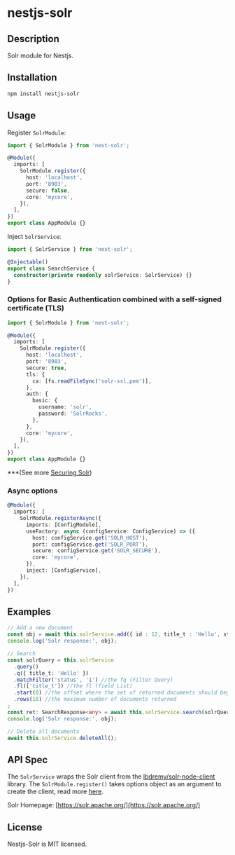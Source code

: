 # nestjs-solr

## Description

Solr module for Nestjs.

## Installation

```bash
npm install nestjs-solr
```

## Usage

Register `SolrModule`:

```typescript
import { SolrModule } from 'nest-solr';

@Module({
  imports: [
    SolrModule.register({
      host: 'localhost',
      port: '8983',
      secure: false,
      core: 'mycore',
    }),
  ],
})
export class AppModule {}
```

Inject `SolrService`:

```typescript
import { SolrService } from 'nest-solr';

@Injectable()
export class SearchService {
  constructor(private readonly solrService: SolrService) {}
}
```

### Options for Basic Authentication combined with a self-signed certificate (TLS)
```typescript
import { SolrModule } from 'nest-solr';

@Module({
  imports: [
    SolrModule.register({
      host: 'localhost',
      port: '8983',
      secure: true,
      tls: {
        ca: [fs.readFileSync('solr-ssl.pem')],
      },
      auth: {
        basic: {
          username: 'solr',
          password: 'SolrRocks',
        },
      },
      core: 'mycore',
    }),
  ],
})
export class AppModule {}
```
***(See more [Securing Solr](https://solr.apache.org/guide/solr/latest/deployment-guide/securing-solr.html))

### Async options

```typescript
@Module({
  imports: [
    SolrModule.registerAsync({
      imports: [ConfigModule],
      useFactory: async (configService: ConfigService) => ({
        host: configService.get('SOLR_HOST'),
        port: configService.get('SOLR_PORT'),
        secure: configService.get('SOLR_SECURE'),
        core: 'mycore',
      }),
      inject: [ConfigService],
    }),
  ],
})
```

## Examples
```typescript
// Add a new document
const obj = await this.solrService.add({ id : 12, title_t : 'Hello', status: '1' });
console.log('Solr response:', obj);

// Search
const solrQuery = this.solrService
  .query()
  .q({ title_t: 'Hello' })
  .matchFilter('status', '1') //the fq (Filter Query)
  .fl(['title_t']) //the fl (field List)
  .start(0) //the offset where the set of returned documents should begin
  .rows(10) //the maximum number of documents returned
;
const ret: SearchResponse<any> = await this.solrService.search(solrQuery);
console.log('Solr response:', obj);

// Delete all documents
await this.solrService.deleteAll();
```

## API Spec

The `SolrService` wraps the Solr client from the [lbdremy/solr-node-client](https://github.com/lbdremy/solr-node-client) library. The `SolrModule.register()` takes options object as an argument to create the client, read more [here](https://lbdremy.github.io/solr-node-client/code/solr.js.html).

Solr Homepage: [https://solr.apache.org/](https://solr.apache.org/)

## License
Nestjs-Solr is MIT licensed.